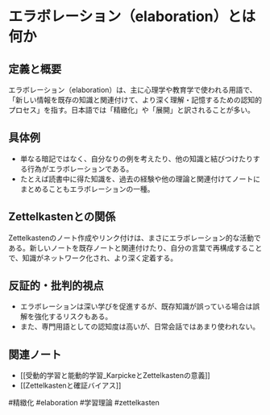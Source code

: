 # エラボレーション（elaboration）とは何か

## 定義と概要
エラボレーション（elaboration）は、主に心理学や教育学で使われる用語で、「新しい情報を既存の知識と関連付けて、より深く理解・記憶するための認知的プロセス」を指す。日本語では「精緻化」や「展開」と訳されることが多い。

## 具体例
- 単なる暗記ではなく、自分なりの例を考えたり、他の知識と結びつけたりする行為がエラボレーションである。
- たとえば読書中に得た知識を、過去の経験や他の理論と関連付けてノートにまとめることもエラボレーションの一種。

## Zettelkastenとの関係
Zettelkastenのノート作成やリンク付けは、まさにエラボレーション的な活動である。新しいノートを既存ノートと関連付けたり、自分の言葉で再構成することで、知識がネットワーク化され、より深く定着する。

## 反証的・批判的視点
- エラボレーションは深い学びを促進するが、既存知識が誤っている場合は誤解を強化するリスクもある。
- また、専門用語としての認知度は高いが、日常会話ではあまり使われない。

## 関連ノート
- [[受動的学習と能動的学習_KarpickeとZettelkastenの意義]]
- [[Zettelkastenと確証バイアス]]

#精緻化 #elaboration #学習理論 #zettelkasten
